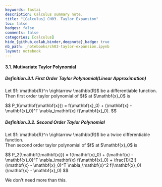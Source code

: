```yaml
---
keywords: fastai
description: Calculus summary note.
title: "[Calculus] CH03. Taylor Expansion"
toc: false
badges: false
comments: false
categories: [calculus]
hide_{github,colab,binder,deepnote}_badge: true
nb_path: _notebooks/ch03-taylor-expansion.ipynb
layout: notebook
---
```


<!--
#################################################
### THIS FILE WAS AUTOGENERATED! DO NOT EDIT! ###
#################################################
# file to edit: _notebooks/ch03-taylor-expansion.ipynb
-->

<div class="container" id="notebook-container">
        
<div class="cell border-box-sizing text_cell rendered"><div class="inner_cell">
<div class="text_cell_render border-box-sizing rendered_html">
<h4 id="3.1.-Mutivariate-Taylor-Polynomial">3.1. Mutivariate Taylor Polynomial<a class="anchor-link" href="#3.1.-Mutivariate-Taylor-Polynomial"> </a></h4><h5 id="Definition.3.1.-First-Order-Taylor-Polynomial(Linear-Approximation)">Definition.3.1. First Order Taylor Polynomial(Linear Approximation)<a class="anchor-link" href="#Definition.3.1.-First-Order-Taylor-Polynomial(Linear-Approximation)"> </a></h5><p>Let $f: \mathbb{R}^n \rightarrow \mathbb{R}$ be a differentiable function.<br>
Then first order taylor polynomial of $f$ at $\mathbf{x}_0$ is</p>
$$
P_1(\mathbf{\mathbf{x}}) = f(\mathbf{x}_0) + (\mathbf{x} - \mathbf{x}_0)^T \nabla_\mathbf{x} f(\mathbf{x}_0).
$$
</div>
</div>
</div>
<div class="cell border-box-sizing text_cell rendered"><div class="inner_cell">
<div class="text_cell_render border-box-sizing rendered_html">
<h5 id="Definition.3.2.-Second-Order-Taylor-Polynomial">Definition.3.2. Second Order Taylor Polynomial<a class="anchor-link" href="#Definition.3.2.-Second-Order-Taylor-Polynomial"> </a></h5><p>Let $f: \mathbb{R}^n \rightarrow \mathbb{R}$ be a twice differentiable function.<br>
Then second order taylor polynomial of $f$ at $\mathbf{x}_0$ is</p>
$$
P_2(\mathbf{\mathbf{x}}) = f(\mathbf{x}_0) + (\mathbf{x} - \mathbf{x}_0)^T \nabla_\mathbf{x} f(\mathbf{x}_0) + \frac{1}{2!} (\mathbf{x} - \mathbf{x}_0)^T \nabla_\mathbf{x}^2 f(\mathbf{x}_0) (\mathbf{x} - \mathbf{x}_0)
$$
</div>
</div>
</div>
<div class="cell border-box-sizing text_cell rendered"><div class="inner_cell">
<div class="text_cell_render border-box-sizing rendered_html">
<p>We don't need more than this.</p>

</div>
</div>
</div>
</div>
 

